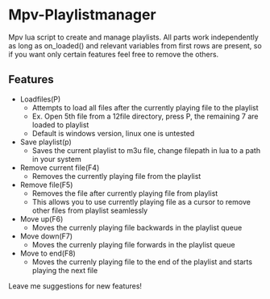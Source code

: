 # Mpv-Playlistmanager
Mpv lua script to create and manage playlists. All parts work independently as long as on_loaded() and relevant variables from first rows are present, so if you want only certain features feel free to remove the others.

## Features
- Loadfiles(P)
  - Attempts to load all files after the currently playing file to the playlist
  - Ex. Open 5th file from a 12file directory, press P, the remaining 7 are loaded to playlist
  - Default is windows version, linux one is untested
- Save playlist(p)
  - Saves the current playlist to m3u file, change filepath in lua to a path in your system
- Remove current file(F4)
  - Removes the currently playing file from the playlist
- Remove file(F5)
  - Removes the file after currently playing file from playlist
  - This allows you to use currently playing file as a cursor to remove other files from playlist seamlessly
- Move up(F6)
  - Moves the currenly playing file backwards in the playlist queue
- Move down(F7)
  - Moves the currenly playing file forwards in the playlist queue
- Move to end(F8)
  - Moves the currenly playing file to the end of the playlist and starts playing the next file

  
  
Leave me suggestions for new features!
